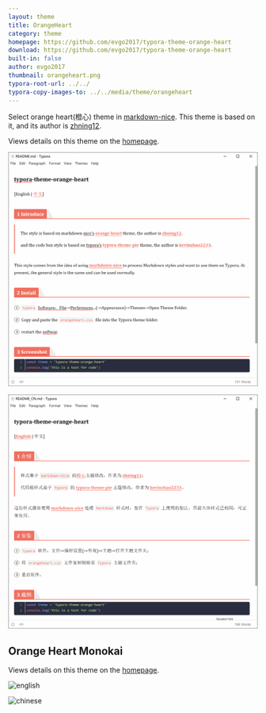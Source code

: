```yaml
---
layout: theme
title: OrangeHeart
category: theme
homepage: https://github.com/evgo2017/typora-theme-orange-heart
download: https://github.com/evgo2017/typora-theme-orange-heart
built-in: false
author: evgo2017
thumbnail: orangeheart.png
typora-root-url: ../../
typora-copy-images-to: ../../media/theme/orangeheart
---
```


Select orange heart(橙心) theme in [markdown-nice](https://mdnice.com/). This theme is based on it, and its author is [zhning12](https://github.com/zhning12).

Views details on this theme on the [homepage](https://github.com/evgo2017/typora-theme-orange-heart).

![english](/media/theme/orangeheart/english.png)

![chinese](/media/theme/orangeheart/chinese.png)

## Orange Heart Monokai

Views details on this theme on the [homepage](https://github.com/joriewong/typora-theme-orange-heart-monokai).

![english](/media/theme/orangeheartmonokai/en.png)

![chinese](/media/theme/orangeheartmonokai/zh.png)